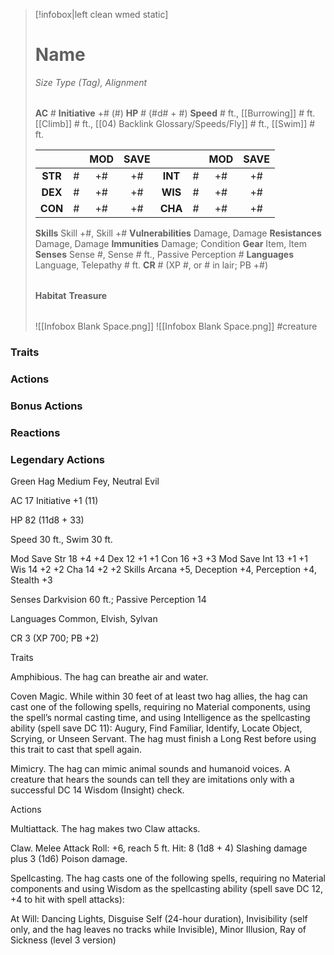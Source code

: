 > [!infobox|left clean wmed static]
> # Name
> *Size Type (Tag), Alignment*
> 
> | |
> | - |
> **AC** # **Initiative** +# (#)
> **HP** # (#d# + #)
> **Speed** # ft., [[Burrowing]] # ft. [[Climb]] # ft., [[04) Backlink Glossary/Speeds/Fly]] # ft., [[Swim]] # ft.
> 
> | | | MOD | SAVE | | | MOD | SAVE |
> | :-: | :-: | :-: | :-: | :-: | :-: | :-: | :-: |
> | **STR** | # | +# | +# | **INT** | # | +# | +# | 
> | **DEX** | # | +# | +# | **WIS** | # | +# | +# |
> | **CON** | # | +# | +# | **CHA** | # | +# | +# |
> **Skills** Skill +#, Skill +#
> **Vulnerabilities** Damage, Damage
> **Resistances** Damage, Damage
> **Immunities** Damage; Condition
> **Gear** Item, Item
> **Senses** Sense #, Sense # ft., Passive Perception #
> **Languages** Language, Telepathy # ft.
> **CR** # (XP #, or # in lair; PB +#)
>
> | |
> | - |
> **Habitat**
> **Treasure**
> 
> | |
> | - |
> ![[Infobox Blank Space.png]]
> ![[Infobox Blank Space.png]]
> #creature 


### Traits
### Actions
### Bonus Actions
### Reactions
### Legendary Actions
Green Hag
Medium Fey, Neutral Evil

AC 17 Initiative +1 (11)

HP 82 (11d8 + 33)

Speed 30 ft., Swim 30 ft.

Mod	Save
Str	18	+4	+4
Dex	12	+1	+1
Con	16	+3	+3
Mod	Save
Int	13	+1	+1
Wis	14	+2	+2
Cha	14	+2	+2
Skills Arcana +5, Deception +4, Perception +4, Stealth +3

Senses Darkvision 60 ft.; Passive Perception 14

Languages Common, Elvish, Sylvan

CR 3 (XP 700; PB +2)

Traits

Amphibious. The hag can breathe air and water.

Coven Magic. While within 30 feet of at least two hag allies, the hag can cast one of the following spells, requiring no Material components, using the spell’s normal casting time, and using Intelligence as the spellcasting ability (spell save DC 11): Augury, Find Familiar, Identify, Locate Object, Scrying, or Unseen Servant. The hag must finish a Long Rest before using this trait to cast that spell again.

Mimicry. The hag can mimic animal sounds and humanoid voices. A creature that hears the sounds can tell they are imitations only with a successful DC 14 Wisdom (Insight) check.

Actions

Multiattack. The hag makes two Claw attacks.

Claw. Melee Attack Roll: +6, reach 5 ft. Hit: 8 (1d8 + 4) Slashing damage plus 3 (1d6) Poison damage.

Spellcasting. The hag casts one of the following spells, requiring no Material components and using Wisdom as the spellcasting ability (spell save DC 12, +4 to hit with spell attacks):

At Will: Dancing Lights, Disguise Self (24-hour duration), Invisibility (self only, and the hag leaves no tracks while Invisible), Minor Illusion, Ray of Sickness (level 3 version)